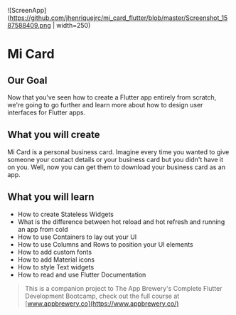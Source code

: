 ![ScreenApp](https://github.com/jhenriquejrc/mi_card_flutter/blob/master/Screenshot_1587588409.png | width=250)

# Mi Card

## Our Goal

Now that you've seen how to create a Flutter app entirely from scratch, we're going to go further and learn more about how to design user interfaces for Flutter apps.

## What you will create

Mi Card is a personal business card. Imagine every time you wanted to give someone your contact details or your business card but you didn't have it on you. Well, now you can get them to download your business card as an app.

## What you will learn

* How to create Stateless Widgets
* What is the difference between hot reload and hot refresh and running an app from cold
* How to use Containers to lay out your UI
* How to use Columns and Rows to position your UI elements
* How to add custom fonts
* How to add Material icons
* How to style Text widgets
* How to read and use Flutter Documentation

>This is a companion project to The App Brewery's Complete Flutter Development Bootcamp, check out the full course at [www.appbrewery.co](https://www.appbrewery.co/)